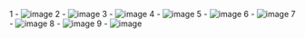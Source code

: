 1 - 
    ![image](https://github.com/nithinsev/Ouerry-processing/assets/132121394/d77bfb88-ee20-4c91-9a6e-29c565c83de3)
2 - 
    ![image](https://github.com/nithinsev/Ouerry-processing/assets/132121394/fe22866c-ee8e-4ed5-b2b3-7c6be6d4ba54)
3 - 
    ![image](https://github.com/nithinsev/Ouerry-processing/assets/132121394/e55e3e5e-ef24-4787-969c-af3766cc1c6b)
4 - 
    ![image](https://github.com/nithinsev/Ouerry-processing/assets/132121394/c956d56b-160f-4be5-b345-fd15160a642e)
5 - 
    ![image](https://github.com/nithinsev/Ouerry-processing/assets/132121394/f0641b29-4f8d-4aba-86e3-8a85f63b9819)
6 - 
    ![image](https://github.com/nithinsev/Ouerry-processing/assets/132121394/5377b96f-8165-4d0c-84c6-71b951999871)
7 - 
    ![image](https://github.com/nithinsev/Ouerry-processing/assets/132121394/ead4ef6c-bfc7-49f5-b24b-1b0cf323d901)
8 - 
    ![image](https://github.com/nithinsev/Ouerry-processing/assets/132121394/e855b8d2-9f67-40d5-ba24-ebaa106f8d8f)
9 - 
    ![image](https://github.com/nithinsev/Ouerry-processing/assets/132121394/f1ec2544-1049-4a80-b12c-445357953d44)
